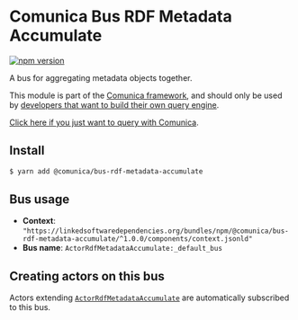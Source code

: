# Comunica Bus RDF Metadata Accumulate

[![npm version](https://badge.fury.io/js/%40comunica%2Fbus-rdf-metadata-accumulate.svg)](https://www.npmjs.com/package/@comunica/bus-rdf-metadata-accumulate)

A bus for aggregating metadata objects together.

This module is part of the [Comunica framework](https://github.com/comunica/comunica),
and should only be used by [developers that want to build their own query engine](https://comunica.dev/docs/modify/).

[Click here if you just want to query with Comunica](https://comunica.dev/docs/query/).

## Install

```bash
$ yarn add @comunica/bus-rdf-metadata-accumulate
```

## Bus usage

* **Context**: `"https://linkedsoftwaredependencies.org/bundles/npm/@comunica/bus-rdf-metadata-accumulate/^1.0.0/components/context.jsonld"`
* **Bus name**: `ActorRdfMetadataAccumulate:_default_bus`

## Creating actors on this bus

Actors extending [`ActorRdfMetadataAccumulate`](https://comunica.github.io/comunica/classes/_comunica_bus_rdf_metadata_accumulate.ActorRdfMetadataAccumulate.html) are automatically subscribed to this bus.

